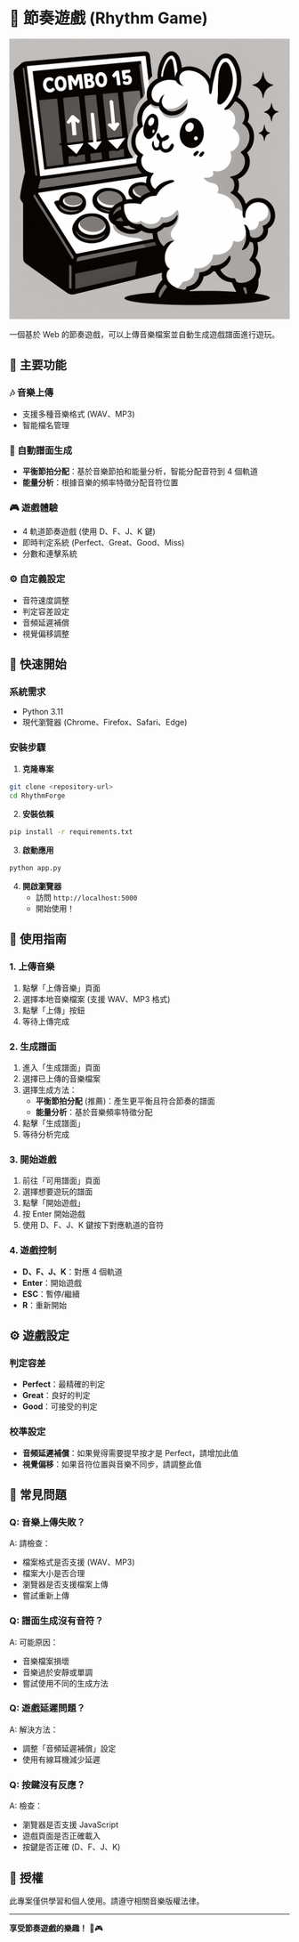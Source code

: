 # 🎵 節奏遊戲 (Rhythm Game)

![RhythmForge Game](pic/pt.png)

一個基於 Web 的節奏遊戲，可以上傳音樂檔案並自動生成遊戲譜面進行遊玩。

## 🌟 主要功能

### 🎶 音樂上傳
- 支援多種音樂格式 (WAV、MP3)
- 智能檔名管理

### 🎯 自動譜面生成
- **平衡節拍分配**：基於音樂節拍和能量分析，智能分配音符到 4 個軌道
- **能量分析**：根據音樂的頻率特徵分配音符位置

### 🎮 遊戲體驗
- 4 軌道節奏遊戲 (使用 D、F、J、K 鍵)
- 即時判定系統 (Perfect、Great、Good、Miss)
- 分數和連擊系統

### ⚙️ 自定義設定
- 音符速度調整
- 判定容差設定
- 音頻延遲補償
- 視覺偏移調整

## 🚀 快速開始

### 系統需求
- Python 3.11
- 現代瀏覽器 (Chrome、Firefox、Safari、Edge)

### 安裝步驟

1. **克隆專案**
```bash
git clone <repository-url>
cd RhythmForge
```

2. **安裝依賴**
```bash
pip install -r requirements.txt
```

3. **啟動應用**
```bash
python app.py
```

4. **開啟瀏覽器**
   - 訪問 `http://localhost:5000`
   - 開始使用！

## 📖 使用指南

### 1. 上傳音樂
1. 點擊「上傳音樂」頁面
2. 選擇本地音樂檔案 (支援 WAV、MP3 格式)
3. 點擊「上傳」按鈕
4. 等待上傳完成

### 2. 生成譜面
1. 進入「生成譜面」頁面
2. 選擇已上傳的音樂檔案
3. 選擇生成方法：
   - **平衡節拍分配** (推薦)：產生更平衡且符合節奏的譜面
   - **能量分析**：基於音樂頻率特徵分配
4. 點擊「生成譜面」
5. 等待分析完成

### 3. 開始遊戲
1. 前往「可用譜面」頁面
2. 選擇想要遊玩的譜面
3. 點擊「開始遊戲」
4. 按 Enter 開始遊戲
5. 使用 D、F、J、K 鍵按下對應軌道的音符

### 4. 遊戲控制
- **D、F、J、K**：對應 4 個軌道
- **Enter**：開始遊戲
- **ESC**：暫停/繼續
- **R**：重新開始

## ⚙️ 遊戲設定

### 判定容差
- **Perfect**：最精確的判定
- **Great**：良好的判定
- **Good**：可接受的判定

### 校準設定
- **音頻延遲補償**：如果覺得需要提早按才是 Perfect，請增加此值
- **視覺偏移**：如果音符位置與音樂不同步，請調整此值

## 🐛 常見問題

### Q: 音樂上傳失敗？
A: 請檢查：
- 檔案格式是否支援 (WAV、MP3)
- 檔案大小是否合理
- 瀏覽器是否支援檔案上傳
- 嘗試重新上傳

### Q: 譜面生成沒有音符？
A: 可能原因：
- 音樂檔案損壞
- 音樂過於安靜或單調
- 嘗試使用不同的生成方法

### Q: 遊戲延遲問題？
A: 解決方法：
- 調整「音頻延遲補償」設定
- 使用有線耳機減少延遲

### Q: 按鍵沒有反應？
A: 檢查：
- 瀏覽器是否支援 JavaScript
- 遊戲頁面是否正確載入
- 按鍵是否正確 (D、F、J、K)

## 📄 授權

此專案僅供學習和個人使用。請遵守相關音樂版權法律。

---

**享受節奏遊戲的樂趣！** 🎵🎮 